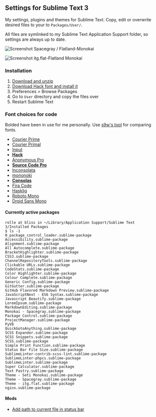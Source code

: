 ## Settings for Sublime Text 3

My settings, plugins and themes for Sublime Text. Copy, edit or overwrite desired files to your to `Packages/User/`.

All files are symlinked to my Sublime Text Application Support folder, so settings are always up to date.

![Screenshot](https://rolle.wtf/sublime-settings-screenshot-spacegray.png "Screenshot")
Spacegray / Flatland-Monokai

![Screenshot](https://rolle.wtf/sublime-settings-screenshot.png "Screenshot")
itg.flat-Flatland Monokai

### Installation

1. [Download and unzip](https://github.com/ronilaukkarinen/sublime-settings/archive/master.zip)
2. [Download Hack font and install it](http://sourcefoundry.org/hack/)
3. Preferences > Browse Packages
4. Go to `User` directory and copy the files over
5. Restart Sublime Text

### Font choices for code

Bolded have been in use for me personally. Use [s9w's tool](http://s9w.github.io/font_compare/) for comparing fonts.

- [Courier Prime](https://quoteunquoteapps.com/courierprime/)
- [Courier Primal](https://github.com/localredhead/courier-primal)
- [Input](http://input.fontbureau.com/)
- **[Hack](https://github.com/chrissimpkins/Hack)**
- [Anonymous Pro](https://www.marksimonson.com/fonts/view/anonymous-pro)
- **[Source Code Pro](https://github.com/adobe-fonts/source-code-pro/releases)**
- [Inconsolata](https://github.com/google/fonts/tree/master/ofl/inconsolata)
- [mononoki](https://madmalik.github.io/mononoki/)
- **[Consolas](https://www.microsoft.com/typography/fonts/font.aspx?FMID=1252)**
- [Fira Code](https://github.com/tonsky/FiraCode)
- [Hasklig](https://github.com/i-tu/Hasklig/)
- [Roboto Mono](https://github.com/google/fonts/tree/master/apache/robotomono)
- [Droid Sans Mono](https://github.com/AlbertoDorado/droid-sans-mono-zeromod)

#### Currently active packages

```` shell
rolle at bliss in ~/Library/Application Support/Sublime Text 3/Installed Packages
$ ls -1
0_package_control_loader.sublime-package
Accessibility.sublime-package
Alignment.sublime-package
All Autocomplete.sublime-package
BracketHighlighter.sublime-package
CSS3.sublime-package
ChannelRepositoryTools.sublime-package
Clickable URLs.sublime-package
CodeStats.sublime-package
Color Highlighter.sublime-package
Colour Complete.sublime-package
Generic Config.sublime-package
GitGutter.sublime-package
GitHub Flavored Markdown Preview.sublime-package
JavaScriptNext - ES6 Syntax.sublime-package
Javascript Beautify.sublime-package
LoremIpsum.sublime-package
MarkdownEditing.sublime-package
Monokai - Spacegray.sublime-package
Package Control.sublime-package
ProjectManager.sublime-package
PyV8
QuickGotoAnything.sublime-package
SCSS Expander.sublime-package
SCSS Snippets.sublime-package
SCSS.sublime-package
Simple Print Function.sublime-package
Status Bar File Size.sublime-package
SublimeLinter-contrib-scss-lint.sublime-package
SublimeLinter-phpcs.sublime-package
SublimeLinter.sublime-package
Super Calculator.sublime-package
Text Pastry.sublime-package
Theme - Seti Monokai.sublime-package
Theme - Spacegray.sublime-package
Theme - itg.flat.sublime-package
nginx.sublime-package
````

#### Mods

- [Add path to current file in status bar](https://forum.sublimetext.com/t/add-path-to-current-file-in-status-bar/530)
